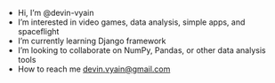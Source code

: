 - Hi, I’m @devin-vyain
- I’m interested in video games, data analysis, simple apps, and spaceflight
- I’m currently learning Django framework
- I’m looking to collaborate on NumPy, Pandas, or other data analysis tools
- How to reach me devin.vyain@gmail.com

<!---
devin-vyain/devin-vyain is a ✨ special ✨ repository because its `README.md` (this file) appears on your GitHub profile.
You can click the Preview link to take a look at your changes.
--->
